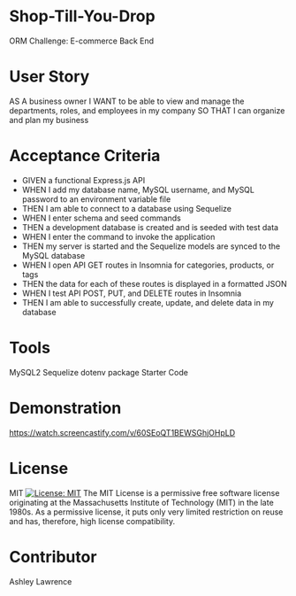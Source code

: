 # Shop-Till-You-Drop
ORM Challenge: E-commerce Back End
# User Story
AS A business owner
I WANT to be able to view and manage the departments, roles, and employees in my company
SO THAT I can organize and plan my business
# Acceptance Criteria
-  GIVEN a functional Express.js API
-  WHEN I add my database name, MySQL username, and MySQL password to an environment     variable file
-  THEN I am able to connect to a database using Sequelize
-  WHEN I enter schema and seed commands
-  THEN a development database is created and is seeded with test data
-  WHEN I enter the command to invoke the application
-  THEN my server is started and the Sequelize models are synced to the MySQL database
-  WHEN I open API GET routes in Insomnia for categories, products, or tags
-  THEN the data for each of these routes is displayed in a formatted JSON
-  WHEN I test API POST, PUT, and DELETE routes in Insomnia
-  THEN I am able to successfully create, update, and delete data in my database
# Tools
MySQL2
Sequelize
dotenv package
Starter Code
# Demonstration
https://watch.screencastify.com/v/60SEoQT1BEWSGhjOHpLD
# License
 MIT
[![License: MIT](https://img.shields.io/badge/License-MIT-yellow.svg)](https://opensource.org/licenses/MIT)
The MIT License is a permissive free software license originating at the Massachusetts Institute of Technology (MIT) in the late 1980s. As a permissive license, it puts only very limited restriction on reuse and has, therefore, high license compatibility.
# Contributor
Ashley Lawrence